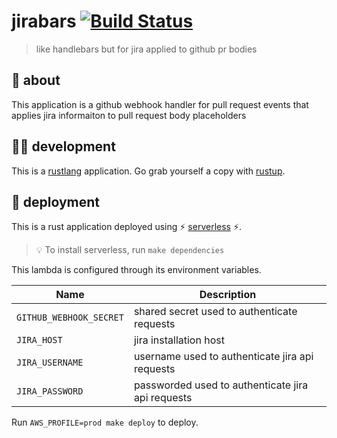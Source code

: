 # jirabars [![Build Status](https://travis-ci.org/meetup/jirabars.svg?branch=master)](https://travis-ci.org/meetup/jirabars)

> like handlebars but for jira applied to github pr bodies

## 🤔 about

This application is a github webhook handler for pull request events that applies
jira informaiton to pull request body placeholders

## 👩‍🏭 development

This is a [rustlang](https://www.rust-lang.org/en-US/) application.
Go grab yourself a copy with [rustup](https://rustup.rs/).

## 🚀 deployment

This is a rust application deployed using ⚡ [serverless](https://serverless.com/) ⚡.

> 💡 To install serverless, run `make dependencies`

This lambda is configured through its environment variables.

| Name                    | Description                                     |
|-------------------------|-------------------------------------------------|
| `GITHUB_WEBHOOK_SECRET` | shared secret used to authenticate requests     |
| `JIRA_HOST`             | jira installation host                          |
| `JIRA_USERNAME`    | username used to authenticate jira api requests      |
| `JIRA_PASSWORD`       | passworded used to authenticate jira api requests |

Run `AWS_PROFILE=prod make deploy` to deploy.